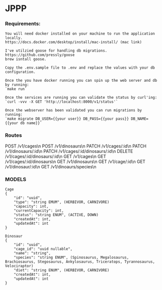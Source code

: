 # JPPP

### Requirements:
```
You will need docker installed on your machine to run the application locally.
https://docs.docker.com/desktop/install/mac-install/ (mac link)

I've utilzied goose for handling db migrations.
https://github.com/pressly/goose
brew isntall goose.

Copy the .env.sample file to .env and replace the values with your db configuration.

Once the you have docker running you can spin up the web server and db by running:
`make run`

Once the services are running you can validate the status by curl'ing:
`curl -vvv -X GET 'http://localhost:8000/v1/status'`

Once the webserver has been validated you can run migrations by running:
`make migrate DB_USER={{your user}} DB_PASS={{your pass}} DB_NAME={{your db name}}`
```

### Routes
POST	/v1/cages\n
POST	/v1/dinosaurs\n
PATCH	/v1/cages/:id\n
PATCH	/v1/dinosaurs/:id\n
PATCH	/v1/cages/:id/dinosaurs/:id\n
DELETE	/v1/cages/:id/dinosaurs/:id\n
GET	    /v1/cages\n
GET	    /v1/cages/:id/dinosaurs\n
GET	    /v1/dinosaurs\n
GET	    /v1/cage/:id\n
GET	    /v1/dinosaur/:id\n
GET	    /v1/dinoaurs/species\n

### MODELS
```
Cage
{
    "id": "uuid",
    "type": "string EMUM", (HERBIVOR, CARNIVORE)
    "capacity": int,
    "currentCapacity": int,
    "status": "string ENUM", (ACTIVE, DOWN)
    "createdAt": int,
    "updatedAt": int
}

Dinosaur
{
    "id": "uuid",
    "cage_id": "uuid nullable",
    "name": "string",
    "species": "string ENUM", (Spinosaurus, Megalosaurus, Brachiosaurus, Stegosaurus, Ankylosaurus, Triceratops, Tyrannosaurus, Velociraptor)
    "diet": "string ENUM", (HERBIVOR, CARNIVORE)
    "createdAt": int,
    "updatedAt": int
}
```
